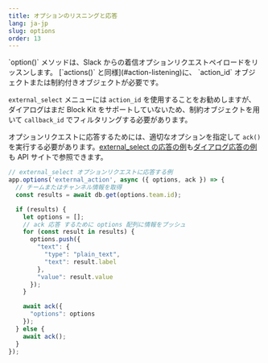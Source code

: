 ```yaml
---
title: オプションのリスニングと応答
lang: ja-jp
slug: options
order: 13
---
```


<div class="section-content">
`option()` メソッドは、Slack からの着信オプションリクエストペイロードをリッスンします。 [`actions()` と同様](#action-listening)に、 `action_id` オブジェクトまたは制約付きオブジェクトが必要です。

`external_select` メニューには `action_id` を使用することをお勧めしますが、ダイアログはまだ Block Kit をサポートしていないため、制約オブジェクトを用いて `callback_id` でフィルタリングする必要があります。

オプションリクエストに応答するためには、適切なオプションを指定して `ack()` を実行する必要があります。[external_select の応答の例](https://api.slack.com/reference/messaging/block-elements#external-select)も[ダイアログ応答の例](https://api.slack.com/dialogs#dynamic_select_elements_external)も API サイトで参照できます。
</div>

```javascript
// external_select オプションリクエストに応答する例
app.options('external_action', async ({ options, ack }) => {
  // チームまたはチャンネル情報を取得
  const results = await db.get(options.team.id);

  if (results) {
    let options = [];
    // ack 応答 するために options 配列に情報をプッシュ
    for (const result in results) {
      options.push({
        "text": {
          "type": "plain_text",
          "text": result.label
        },
        "value": result.value
      });
    }

    await ack({
      "options": options
    });
  } else {
    await ack();
  }
});
```
